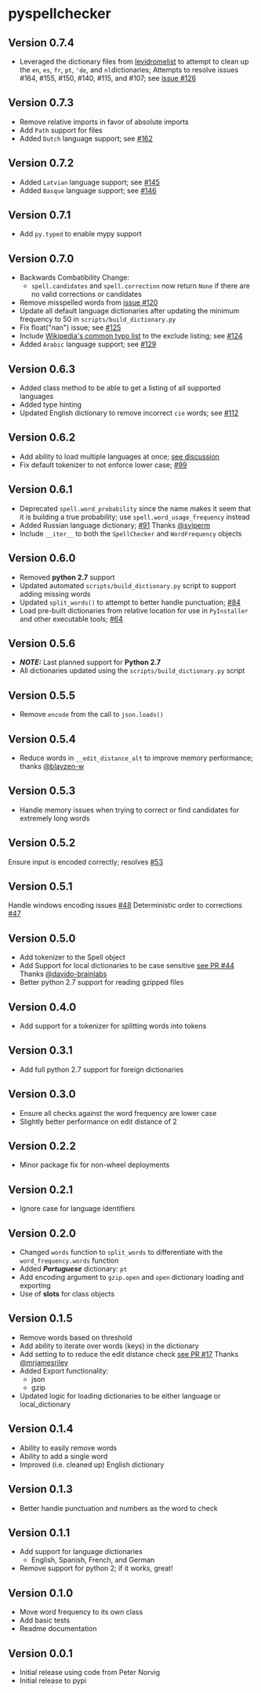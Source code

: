 # pyspellchecker

## Version 0.7.4

* Leveraged the dictionary files from [levidromelist](https://www.levidromelist.com/levidrome-list/dictionary) to attempt to clean up the `en`, `es`, `fr`, `pt`, `'de`, and `nl`dictionaries; Attempts to resolve issues #164, #155, #150, #140, #115, and #107; see [issue #126](https://github.com/barrust/pyspellchecker/issues/126)

## Version 0.7.3

* Remove relative imports in favor of absolute imports
* Add `Path` support for files
* Added `Dutch` language support; see [#162](https://github.com/barrust/pyspellchecker/pull/162)

## Version 0.7.2

* Added `Latvian` language support; see [#145](https://github.com/barrust/pyspellchecker/pull/145)
* Added `Basque` language support; see [#146](https://github.com/barrust/pyspellchecker/pull/146)

## Version 0.7.1

* Add `py.typed` to enable mypy support

## Version 0.7.0

* Backwards Combatibility Change:
  * `spell.candidates` and `spell.correction` now return `None` if there are no valid corrections or candidates
* Remove misspelled words from [issue #120](https://github.com/barrust/pyspellchecker/issues/120)
* Update all default language dictionaries after updating the minimum frequency to 50 in `scripts/build_dictionary.py`
* Fix float("nan") issue; see [#125](https://github.com/barrust/pyspellchecker/issues/125)
* Include [Wikipedia's common typo list](https://en.wikipedia.org/wiki/Wikipedia:Lists_of_common_misspellings/For_machines) to the exclude listing; see [#124](https://github.com/barrust/pyspellchecker/issues/124)
* Added `Arabic` language support; see [#129](https://github.com/barrust/pyspellchecker/pull/129)

## Version 0.6.3

* Added class method to be able to get a listing of all supported languages
* Added type hinting
* Updated English dictionary to remove incorrect `cie` words; see [#112](https://github.com/barrust/pyspellchecker/issues/112)

## Version 0.6.2

* Add ability to load multiple languages at once; [see discussion](https://github.com/barrust/pyspellchecker/discussions/97)
* Fix default tokenizer to not enforce lower case; [#99](https://github.com/barrust/pyspellchecker/issues/99)

## Version 0.6.1

* Deprecated `spell.word_probability` since the name makes it seem that it is building a true probability; use `spell.word_usage_frequency` instead
* Added Russian language dictionary; [#91](https://github.com/barrust/pyspellchecker/pull/91) Thanks [@sviperm](https://github.com/sviperm)
* Include `__iter__` to both the `SpellChecker` and `WordFrequency` objects

## Version 0.6.0

* Removed **python 2.7** support
* Updated automated `scripts/build_dictionary.py` script to support adding missing words
* Updated `split_words()` to attempt to better handle punctuation; [#84](https://github.com/barrust/pyspellchecker/issues/84)
* Load pre-built dictionaries from relative location for use in `PyInstaller` and other executable tools; [#64](https://github.com/barrust/pyspellchecker/issues/64)

## Version 0.5.6

* ***NOTE:*** Last planned support for **Python 2.7**
* All dictionaries updated using the `scripts/build_dictionary.py` script

## Version 0.5.5

* Remove `encode` from the call to `json.loads()`

## Version 0.5.4

* Reduce words in `__edit_distance_alt` to improve memory performance; thanks [@blayzen-w](https://github.com/blayzen-w)

## Version 0.5.3

* Handle memory issues when trying to correct or find candidates for extremely long words

## Version 0.5.2

Ensure input is encoded correctly; resolves [#53](https://github.com/barrust/pyspellchecker/issues/53)

## Version 0.5.1

Handle windows encoding issues [#48](https://github.com/barrust/pyspellchecker/issues/48)
Deterministic order to corrections [#47](https://github.com/barrust/pyspellchecker/issues/47)

## Version 0.5.0

* Add tokenizer to the Spell object
* Add Support for local dictionaries to be case sensitive
[see PR #44](https://github.com/barrust/pyspellchecker/pull/44) Thanks [@davido-brainlabs](https://github.com/davido-brainlabs)
* Better python 2.7 support for reading gzipped files

## Version 0.4.0

* Add support for a tokenizer for splitting words into tokens

## Version 0.3.1

* Add full python 2.7 support for foreign dictionaries

## Version 0.3.0

* Ensure all checks against the word frequency are lower case
* Slightly better performance on edit distance of 2

## Version 0.2.2

* Minor package fix for non-wheel deployments

## Version 0.2.1

* Ignore case for language identifiers

## Version 0.2.0

* Changed `words` function to `split_words` to differentiate with the `word_frequency.words` function
* Added ***Portuguese*** dictionary: `pt`
* Add encoding argument to `gzip.open` and `open` dictionary loading and exporting
* Use of **slots** for class objects

## Version 0.1.5

* Remove words based on threshold
* Add ability to iterate over words (keys) in the dictionary
* Add setting to to reduce the edit distance check
[see PR #17](https://github.com/barrust/pyspellchecker/pull/17) Thanks [@mrjamesriley](https://github.com/mrjamesriley)
* Added Export functionality:
  * json
  * gzip
* Updated logic for loading dictionaries to be either language or local_dictionary

## Version 0.1.4

* Ability to easily remove words
* Ability to add a single word
* Improved (i.e. cleaned up) English dictionary

## Version 0.1.3

* Better handle punctuation and numbers as the word to check

## Version 0.1.1

* Add support for language dictionaries
  * English, Spanish, French, and German
* Remove support for python 2; if it works, great!

## Version 0.1.0

* Move word frequency to its own class
* Add basic tests
* Readme documentation

## Version 0.0.1

* Initial release using code from Peter Norvig
* Initial release to pypi

